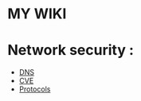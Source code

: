 # MY WIKI

# Network security :

* [DNS](network_security/dns.md)
* [CVE](network_security/cve.md)
* [Protocols](network_security/protocols.md)
